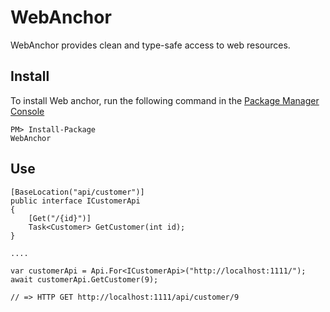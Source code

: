 # WebAnchor

WebAnchor provides clean and type-safe access to web resources.

## Install

To install Web anchor, run the following command in the [Package Manager Console](http://docs.nuget.org/docs/start-here/using-the-package-manager-console)
        <p><code>PM&gt; Install-Package WebAnchor</code></p>


## Use

    [BaseLocation("api/customer")]
    public interface ICustomerApi
    {
        [Get("/{id}")]
        Task<Customer> GetCustomer(int id);
    }

    ....

    var customerApi = Api.For<ICustomerApi>("http://localhost:1111/");
    await customerApi.GetCustomer(9);

    // => HTTP GET http://localhost:1111/api/customer/9

